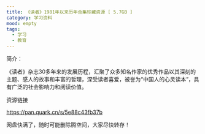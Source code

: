 ```yaml
---
title: 《读者》1981年以来历年合集珍藏资源 [ 5.7GB ]
category: 学习资料
mood: empty
tags:
  - 学习
  - 教育
---
```





简介：

《读者》杂志30多年来的发展历程，汇聚了众多知名作家的优秀作品以其深刻的主题、感人的故事和丰富的哲理，深受读者喜爱，被誉为“中国人的心灵读本”，具有广泛的社会影响力和阅读价值。




资源链接




https://pan.quark.cn/s/5e88c43fb37b







网盘快满了，随时可能删除腾空间，大家尽快转存！














